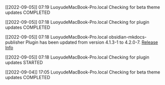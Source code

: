 [[2022-09-05]] 07:19 LuoyudeMacBook-Pro.local Checking for beta theme updates COMPLETED

[[2022-09-05]] 07:18 LuoyudeMacBook-Pro.local Checking for plugin updates COMPLETED

[[2022-09-05]] 07:18 LuoyudeMacBook-Pro.local obsidian-mkdocs-publisher Plugin has been updated from version 4.1.3-1 to 4.2.0-7. [Release Info](https://github.com/ObsidianPublisher/obsidian-github-publisher/releases/tag/4.2.0-7)

[[2022-09-05]] 07:18 LuoyudeMacBook-Pro.local Checking for plugin updates STARTED

[[2022-09-04]] 17:05 LuoyudeMacBook-Pro.local Checking for beta theme updates COMPLETED

